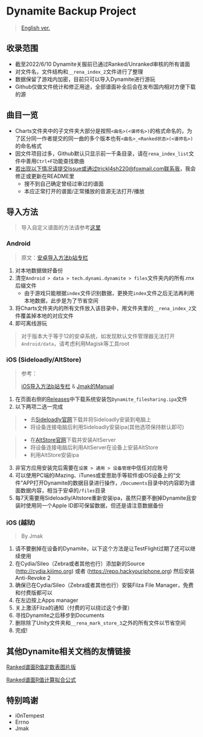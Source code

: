 Dynamite Backup Project
===

> [English ver.](./README_EN.md)

## 收录范围
* 截至2022/6/10 Dynamite关服前已通过Ranked/Unranked审核的所有谱面
* 对文件名，文件结构和`__rena_index_2`文件进行了整理
* 数据保留了游戏内加密，目前只可以导入Dynamite进行游玩
* Github仅做文件统计和修正用途，全部谱面补全后会在发布国内相对方便下载的源

## 曲目一览
* Charts文件夹中的子文件夹大部分是按照`<曲名>(<谱师名>)`的格式命名的，为了区分同一作者提交的同一曲的多个版本也有`<曲名>_<Ranked状态>(<谱师名>)`的命名格式
* 因文件项目过多，Github默认只显示前一千条目录，请在`rena_index_list`文件中善用`Ctrl+F`功能查找歌曲
* 若出现以下情况请提交Issue或通过trickl4sh220@foxmail.com联系我，我会修正或更新在README里
   * 搜不到自己确定曾经过审过的谱面
   * 本应正常打开的谱面/正常播放的音源无法打开/播放

## 导入方法

> 导入自定义谱面的方法请参考[这里](./Custom_Import_Tutorial.md)

### Android

> 原文：[安卓导入方法b站专栏](https://www.bilibili.com/read/cv17021429)

1. 对本地数据做好备份
2. 清空`Android > data > tech.dynami.dynamite > files`文件夹内的所有.rnx后缀文件
   * 由于游戏只能根据`index`文件识别数据，更换完`index`文件之后无法再利用本地数据，此步是为了节省空间
3. 将Charts文件夹内的所有文件放入该目录中，用文件夹里的`__rena_index_2`文件覆盖掉本地的对应文件
4. 即可离线游玩

> 对于版本大于等于12的安卓系统，如发现默认文件管理器无法打开`Android/data`，请考虑利用Magisk等工具root

### iOS (Sideloadly/AltStore)

> 参考：
> 
> [iOS导入方法b站专栏](https://www.bilibili.com/read/cv17026497) & 
> [Jmak的Manual](https://docs.google.com/document/d/1-1ydDVTnuJO2g49b-9FFa9vXiAFRLGUEK4ullHnD2fU)

1. 在页面右侧的[Releases](https://github.com/EDTA-gif/dynamite-charts-repository/releases/tag/Game_executable)中下载系统安装包`Dynamite_filesharing.ipa`文件
2. 以下两项二选一完成
   
> * 去[Sideloadly官网](https://sideloadly.io/)下载并将Sideloadly安装到电脑上
> * 将设备连接电脑后利用Sideloadly安装ipa(其他选项保持默认即可)

> * 在[AltStore官网](https://altstore.io/)下载并安装AltServer
> * 将设备连接电脑后利用AltServer在设备上安装AltStore
> * 利用AltStore安装ipa
  
3. 非官方应用安装完后需要在`设置 > 通用 > 设备管理`中信任对应账号
4. 可以使用PC端的iMazing、iTunes或爱思助手等软件或iOS设备上的“文件”APP打开Dynamite的数据目录进行操作，`/Documents`目录中的内容即为谱面数据内容，相当于安卓的`/files`目录
5. 每7天需要用Sideloadly/Altstore重新安装ipa，虽然只要不删掉Dynamite且安装时使用同一个Apple ID即可保留数据，但还是请注意数据备份

### iOS (越狱)

> By Jmak

1. 请不要删掉在设备的Dynamite，以下这个方法是让TestFlight过期了还可以继续使用
2. 在Cydia/Sileo（Zebra或者其他也行）添加新的Source (http://cydia.kiiimo.org) 或者 (https://repo.hackyouriphone.org) 然后安装Anti-Revoke 2
3. 确保已在Cydia/Sileo（Zebra或者其他也行）安裝Filza File Manager，免费和付费版都可以
4. 在左边按上Apps manager
5. 关上激活Filza的通知（付费的可以绕过这个步骤）
6. 寻找Dynamite之后移步到Documents
7. 删除除了Unity文件夹和`__rena_mark_store_3`之外的所有文件以节省空间
8. 完成!
## 其他Dynamite相关文档的友情链接

[Ranked谱面R值定数表图片版](https://www.bilibili.com/read/cv16981243)

[Ranked谱面R值计算拟合公式](https://www.bilibili.com/read/cv17024921)

## 特别鸣谢
* i0nTempest
* Errno
* Jmak